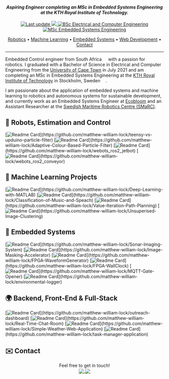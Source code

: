 <!-- <h1 align="center">
  <br>
  <a href="https://github.com/matthew-william-lock"><img src="https://github.com/matthew-william-lock/matthew-william-lock/blob/main/images/banner.png" alt="Matthew William Lock"></a>
</h1> -->

<h4 align="center"><i>Aspiring Engineer completing an MSc in Embedded Systems Engineering at the KTH Royal Institute of Technology.</i></h4>

<p align="center">
    <a href="https://github.com/matthew-william-lock/matthew-william-lock">
    <img src="https://img.shields.io/github/last-commit/matthew-william-lock/matthew-william-lock?label=Last%20updated&style=flat-square"
         alt="Last update">
    <img src="https://visitor-badge.laobi.icu/badge?page_id=matthew-william-lock"/>    
    <a href="http://www.ee.uct.ac.za/bachelor-science-engineering-electrical-and-computer-engineering">
    <img src="https://img.shields.io/badge/BSc%20Electrical%20and%20Computer%20Engineering-University%20of%20Cape%20Town-%230099FF"
         alt="BSc Electrical and Computer Engineering">
    <a href="https://www.kth.se/en/studies/master/embedded-systems/msc-embedded-systems-1.70455">
    <img src="https://img.shields.io/badge/MSc%20Embedded%20Systems%20Engineering%20(Current)-KTH%20Royal%20Institute%20of%20Technology-%231954A5"
         alt="MSc Embedded Systems Engineering">
</p>
      
<p align="center">
  <!-- <a href="#about">Website</a> • -->
  <a href="#-robot-robots-estimation-and-control">Robotics</a> •
  <a href="#-machine-learning-projects">Machine Learning</a> •
  <a href="#-embedded-systems-projects">Embedded Systems</a> •
  <a href="#-backend-front-end--full-stack-projects">Web Development</a> •
  <a href="#envelope-contact">Contact</a>
</p>

<!-- ## :open_hands: About Me  -->
 <hr />

Embedded Control engineer from South Africa <img src="https://cdn-icons-png.flaticon.com/512/197/197562.png" width="13"/> with a passion for robotics. I graduated with a Bachelor of Science in Electrical and Computer Engineering from the [University of Cape Town](http://www.uct.ac.za/) in July 2021 and am completing an MSc in Embedded Systems Engineering at the [KTH Royal Institute of Technology](https://www.kth.se/) in Stockholm, Sweden <img src="https://cdn-icons-png.flaticon.com/512/197/197564.png" width="13"/>.  

I am passionate about the application of embedded systems and machine learning to robotics and autonomous systems for sustainable development, and currently work as an Embedded Systems Engineer at [Ecobloom](https://ecobloom.se/) and an Assistant Researcher at the [Swedish Maritime Robotics Centre (SMaRC)](https://smarc.se/).


## 🤖 Robots, Estimation and Control
[![Readme Card](https://github-readme-stats.vercel.app/api/pin/?username=matthew-william-lock&repo=teensy-vs-upduino-particle-filter&title_color=1954A1?)](https://github.com/matthew-william-lock/teensy-vs-upduino-particle-filter)
[![Readme Card](https://github-readme-stats.vercel.app/api/pin/?username=matthew-william-lock&repo=Adaptive-Colour-Based-Particle-Filter&title_color=1954A1?)](https://github.com/matthew-william-lock/Adaptive-Colour-Based-Particle-Filter)
[![Readme Card](https://github-readme-stats.vercel.app/api/pin/?username=matthew-william-lock&repo=webots_ros2_jetbot&title_color=1954A1?)](https://github.com/matthew-william-lock/webots_ros2_jetbot)
[![Readme Card](https://github-readme-stats.vercel.app/api/pin/?username=matthew-william-lock&repo=webots_ros2_conveyor&title_color=1954A1?)](https://github.com/matthew-william-lock/webots_ros2_conveyor)


## 🧠 Machine Learning Projects

[![Readme Card](https://github-readme-stats.vercel.app/api/pin/?username=matthew-william-lock&repo=Deep-Learning-with-MATLAB&title_color=1954A5?)](https://github.com/matthew-william-lock/Deep-Learning-with-MATLAB)
[![Readme Card](https://github-readme-stats.vercel.app/api/pin/?username=matthew-william-lock&repo=Classification-of-Music-and-Speach&title_color=1954A5?)](https://github.com/matthew-william-lock/Classification-of-Music-and-Speach)
[![Readme Card](https://github-readme-stats.vercel.app/api/pin/?username=matthew-william-lock&repo=Value-Iteration-Path-Planning&title_color=1954A5?)](https://github.com/matthew-william-lock/Value-Iteration-Path-Planning)
[![Readme Card](https://github-readme-stats.vercel.app/api/pin/?username=matthew-william-lock&repo=Unsuperised-Image-Clustering&title_color=1954A5?)](https://github.com/matthew-william-lock/Unsuperised-Image-Clustering)


## :electric_plug: Embedded Systems 

[![Readme Card](https://github-readme-stats.vercel.app/api/pin/?username=matthew-william-lock&repo=Sonar-Imaging-System&title_color=1954A5?)](https://github.com/matthew-william-lock/Sonar-Imaging-System)
[![Readme Card](https://github-readme-stats.vercel.app/api/pin/?username=matthew-william-lock&repo=Image-Masking-Accelerator&title_color=1954A5?)](https://github.com/matthew-william-lock/Image-Masking-Accelerator)
[![Readme Card](https://github-readme-stats.vercel.app/api/pin/?username=matthew-william-lock&repo=FPGA-WaveformGenerator&title_color=1954A5?)](https://github.com/matthew-william-lock/FPGA-WaveformGenerator)
[![Readme Card](https://github-readme-stats.vercel.app/api/pin/?username=matthew-william-lock&repo=FPGA-WallClock&title_color=1954A5?)](https://github.com/matthew-william-lock/FPGA-WallClock)
[![Readme Card](https://github-readme-stats.vercel.app/api/pin/?username=matthew-william-lock&repo=MQTT-Gate-Opener&title_color=1954A5?)](https://github.com/matthew-william-lock/MQTT-Gate-Opener)
[![Readme Card](https://github-readme-stats.vercel.app/api/pin/?username=matthew-william-lock&repo=environmental-logger&title_color=1954A5?)](https://github.com/matthew-william-lock/environmental-logger)

## :earth_africa: Backend, Front-End & Full-Stack

[![Readme Card](https://github-readme-stats.vercel.app/api/pin/?username=matthew-william-lock&repo=outreach-dashboard&title_color=1954A5?)](https://github.com/matthew-william-lock/outreach-dashboard)
[![Readme Card](https://github-readme-stats.vercel.app/api/pin/?username=matthew-william-lock&repo=Real-Time-Chat-Room&title_color=1954A5?)](https://github.com/matthew-william-lock/Real-Time-Chat-Room)
[![Readme Card](https://github-readme-stats.vercel.app/api/pin/?username=matthew-william-lock&repo=Simple-Weather-Web-Application&title_color=1954A5?)](https://github.com/matthew-william-lock/Simple-Weather-Web-Application)
[![Readme Card](https://github-readme-stats.vercel.app/api/pin/?username=matthew-william-lock&repo=task-manager-application&title_color=1954A5?)](https://github.com/matthew-william-lock/task-manager-application)

## :envelope: Contact

<p align="center">
Feel free to get in touch! </br>
<a href="https://github.com/matthew-william-lock/">
  <img align="center" src="https://img.shields.io/badge/LinkedIn-Say%20hi!-informational?style=flat&logo=LinkedIn&logoColor=white&color=1954A5" />
</a>
<a href="mailto:matthew-william-lock@gmail.com">
  <img align="center" src="https://img.shields.io/badge/Gmail-Say%20hi!-informational?style=flat&logo=Gmail&logoColor=white&color=1954A5" />
</a>
</p>


<!--
### 🛠 &nbsp;Tech Stack

![Python](https://img.shields.io/badge/-Python-05122A?style=flat&logo=python)&nbsp;
![JavaScript](https://img.shields.io/badge/-JavaScript-05122A?style=flat&logo=javascript)&nbsp;
![Java](https://img.shields.io/badge/-Java-05122A?style=flat&logo=Java&logoColor=FFA518)&nbsp;
![C](https://img.shields.io/badge/-C-05122A?style=flat&logo=C&logoColor=A8B9CC)&nbsp;
![C++](https://img.shields.io/badge/-C++-05122A?style=flat&logo=C%2B%2B&logoColor=00599C)&nbsp;
![Django](https://img.shields.io/badge/-Django-05122A?style=flat&logo=django&logoColor=092E20)&nbsp;
![Bootstrap](https://img.shields.io/badge/-Bootstrap-05122A?style=flat&logo=bootstrap&logoColor=563D7C)\
![HTML](https://img.shields.io/badge/-HTML-05122A?style=flat&logo=HTML5)&nbsp;
![CSS](https://img.shields.io/badge/-CSS-05122A?style=flat&logo=CSS3&logoColor=1572B6)&nbsp;
![Git](https://img.shields.io/badge/-Git-05122A?style=flat&logo=git)&nbsp;
![GitHub](https://img.shields.io/badge/-GitHub-05122A?style=flat&logo=github)&nbsp;
![Visual Studio Code](https://img.shields.io/badge/-Visual%20Studio%20Code-05122A?style=flat&logo=visual-studio-code&logoColor=007ACC)&nbsp;
![NumPy](https://img.shields.io/badge/numpy%20-%23013243.svg?&style=flat&logo=numpy&logoColor=white)&nbsp;
![Pandas](https://img.shields.io/badge/pandas%20-%23150458.svg?&style=flat&logo=pandas&logoColor=white)&nbsp;


<p  align="center">
   
</p>

[![Anurag's GitHub stats](https://github-readme-stats.vercel.app/api?username=matthew-william-lock)](https://github.com/anuraghazra/github-readme-stats)

---

[![Top Langs](https://github-readme-stats.vercel.app/api/top-langs/?username=matthew-william-lock)](https://github.com/anuraghazra/github-readme-stats)
-->

<!--
**matthew-william-lock/matthew-william-lock** is a ✨ _special_ ✨ repository because its `README.md` (this file) appears on your GitHub profile.

Here are some ideas to get you started:

- 🔭 I’m currently working on ...
- 🌱 I’m currently learning ...
- 👯 I’m looking to collaborate on ...
- 🤔 I’m looking for help with ...
- 💬 Ask me about ...
- 📫 How to reach me: ...
- 😄 Pronouns: ...
- ⚡ Fun fact: ...
-->

